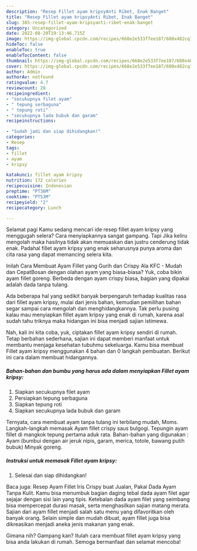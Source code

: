 ```yaml
---
description: "Resep Fillet ayam kripsyAnti Ribet, Enak Banget"
title: "Resep Fillet ayam kripsyAnti Ribet, Enak Banget"
slug: 385-resep-fillet-ayam-kripsyanti-ribet-enak-banget
category: Uncategorized
date: 2022-08-20T19:13:46.715Z
image: https://img-global.cpcdn.com/recipes/668e2e533f7ee187/680x482cq70/fillet-ayam-kripsy-foto-resep-utama.jpg
hideToc: false
enableToc: true
enableTocContent: false
thumbnail: https://img-global.cpcdn.com/recipes/668e2e533f7ee187/680x482cq70/fillet-ayam-kripsy-foto-resep-utama.jpg
cover: https://img-global.cpcdn.com/recipes/668e2e533f7ee187/680x482cq70/fillet-ayam-kripsy-foto-resep-utama.jpg
author: Admin
authorAv: notfound
ratingvalue: 4.7
reviewcount: 20
recipeingredient:
- "secukupnya filet ayam"
- " tepung serbaguna"
- " tepung roti"
- "secukupnya lada bubuk dan garam"
recipeinstructions:

- "Sudah jadi dan siap dihidangkan!"
categories:
- Resep
tags:
- fillet
- ayam
- kripsy

katakunci: fillet ayam kripsy 
nutrition: 172 calories
recipecuisine: Indonesian
preptime: "PT36M"
cooktime: "PT53M"
recipeyield: "2"
recipecategory: Lunch

---
```



Selamat pagi Kamu sedang mencari ide resep fillet ayam kripsy yang menggugah selera? Cara menyiapkannya sangat gampang. Tapi Jika keliru mengolah maka hasilnya tidak akan memuaskan dan justru cenderung tidak enak. Padahal fillet ayam kripsy yang enak seharusnya punya aroma dan cita rasa yang dapat memancing selera kita.


Inilah Cara Membuat Ayam Fillet yang Gurih dan Crispy Ala KFC - Mudah dan CepatBosan dengan olahan ayam yang biasa-biasa? Yuk, coba bikin ayam fillet goreng. Berbeda dengan ayam crispy biasa, bagian yang dipakai adalah dada tanpa tulang.

Ada beberapa hal yang sedikit banyak berpengaruh terhadap kualitas rasa dari fillet ayam kripsy, mulai dari jenis bahan, kemudian pemilihan bahan segar sampai cara mengolah dan menghidangkannya. Tak perlu pusing kalau mau menyiapkan fillet ayam kripsy yang enak di rumah, karena asal sudah tahu triknya maka hidangan ini bisa menjadi sajian istimewa.


Nah, kali ini kita coba, yuk, ciptakan fillet ayam kripsy sendiri di rumah. Tetap berbahan sederhana, sajian ini dapat memberi manfaat untuk membantu menjaga kesehatan tubuhmu sekeluarga. Kamu bisa membuat Fillet ayam kripsy menggunakan 4 bahan dan 0 langkah pembuatan. Berikut ini cara dalam membuat hidangannya.

<!--inarticleads1-->

##### Bahan-bahan dan bumbu yang harus ada dalam menyiapkan Fillet ayam kripsy:

1. Siapkan secukupnya filet ayam
1. Persiapkan  tepung serbaguna
1. Siapkan  tepung roti
1. Siapkan secukupnya lada bubuk dan garam


Ternyata, cara membuat ayam tanpa tulang ini terbilang mudah, Moms. Langkah-langkah memasak Ayam fillet crispy saus bulgogi. Tepungin ayam fillet di mangkok tepung pertama aduk rata. Bahan-bahan yang digunakan : Ayam (bumbui dengan air jeruk nipis, garam, merica, totole, bawang putih bubuk) Minyak goreng. 

<!--inarticleads2-->

##### Instruksi untuk memasak Fillet ayam kripsy:


1. Selesai dan siap dihidangkan!

Baca juga: Resep Ayam Fillet Iris Crispy buat Jualan, Pakai Dada Ayam Tanpa Kulit. Kamu bisa menumbuk bagian daging tebal dada ayam filet agar sejajar dengan sisi lain yang tipis. Ketebalan dada ayam filet yang seimbang bisa mempercepat durasi masak, serta menghasilkan sajian matang merata. Sajian dari ayam fillet menjadi salah satu menu yang difavoritkan oleh banyak orang. Selain simple dan mudah dibuat, ayam fillet juga bisa dikreasikan menjadi aneka jenis makanan yang enak. 

Gimana nih? Gampang kan? Itulah cara membuat fillet ayam kripsy yang bisa anda lakukan di rumah. Semoga bermanfaat dan selamat mencoba!
